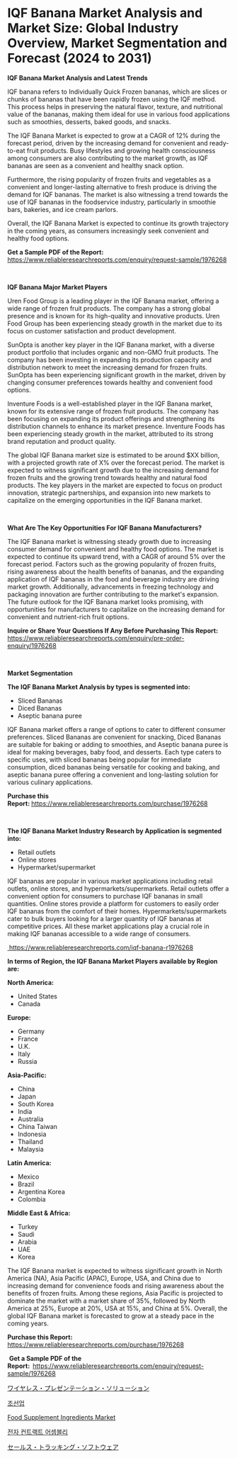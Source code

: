 <p><h1>IQF Banana Market Analysis and Market Size: Global Industry Overview, Market Segmentation and Forecast (2024 to 2031)</h1></p><p><strong>IQF Banana Market Analysis and Latest Trends</strong></p>
<p><p>IQF banana refers to Individually Quick Frozen bananas, which are slices or chunks of bananas that have been rapidly frozen using the IQF method. This process helps in preserving the natural flavor, texture, and nutritional value of the bananas, making them ideal for use in various food applications such as smoothies, desserts, baked goods, and snacks.</p><p>The IQF Banana Market is expected to grow at a CAGR of 12% during the forecast period, driven by the increasing demand for convenient and ready-to-eat fruit products. Busy lifestyles and growing health consciousness among consumers are also contributing to the market growth, as IQF bananas are seen as a convenient and healthy snack option.</p><p>Furthermore, the rising popularity of frozen fruits and vegetables as a convenient and longer-lasting alternative to fresh produce is driving the demand for IQF bananas. The market is also witnessing a trend towards the use of IQF bananas in the foodservice industry, particularly in smoothie bars, bakeries, and ice cream parlors.</p><p>Overall, the IQF Banana Market is expected to continue its growth trajectory in the coming years, as consumers increasingly seek convenient and healthy food options.</p></p>
<p><strong>Get a Sample PDF of the Report:&nbsp;</strong> <a href="https://www.reliableresearchreports.com/enquiry/request-sample/1976268">https://www.reliableresearchreports.com/enquiry/request-sample/1976268</a></p>
<p>&nbsp;</p>
<p><strong>IQF Banana Major Market Players</strong></p>
<p><p>Uren Food Group is a leading player in the IQF Banana market, offering a wide range of frozen fruit products. The company has a strong global presence and is known for its high-quality and innovative products. Uren Food Group has been experiencing steady growth in the market due to its focus on customer satisfaction and product development.</p><p>SunOpta is another key player in the IQF Banana market, with a diverse product portfolio that includes organic and non-GMO fruit products. The company has been investing in expanding its production capacity and distribution network to meet the increasing demand for frozen fruits. SunOpta has been experiencing significant growth in the market, driven by changing consumer preferences towards healthy and convenient food options.</p><p>Inventure Foods is a well-established player in the IQF Banana market, known for its extensive range of frozen fruit products. The company has been focusing on expanding its product offerings and strengthening its distribution channels to enhance its market presence. Inventure Foods has been experiencing steady growth in the market, attributed to its strong brand reputation and product quality.</p><p>The global IQF Banana market size is estimated to be around $XX billion, with a projected growth rate of X% over the forecast period. The market is expected to witness significant growth due to the increasing demand for frozen fruits and the growing trend towards healthy and natural food products. The key players in the market are expected to focus on product innovation, strategic partnerships, and expansion into new markets to capitalize on the emerging opportunities in the IQF Banana market.</p></p>
<p>&nbsp;</p>
<p><strong>What Are The Key Opportunities For IQF Banana Manufacturers?</strong></p>
<p><p>The IQF Banana market is witnessing steady growth due to increasing consumer demand for convenient and healthy food options. The market is expected to continue its upward trend, with a CAGR of around 5% over the forecast period. Factors such as the growing popularity of frozen fruits, rising awareness about the health benefits of bananas, and the expanding application of IQF bananas in the food and beverage industry are driving market growth. Additionally, advancements in freezing technology and packaging innovation are further contributing to the market's expansion. The future outlook for the IQF Banana market looks promising, with opportunities for manufacturers to capitalize on the increasing demand for convenient and nutrient-rich fruit options.</p></p>
<p><strong>Inquire or Share Your Questions If Any Before Purchasing This Report:</strong> <a href="https://www.reliableresearchreports.com/enquiry/pre-order-enquiry/1976268">https://www.reliableresearchreports.com/enquiry/pre-order-enquiry/1976268</a></p>
<p>&nbsp;</p>
<p><strong>Market Segmentation</strong></p>
<p><strong>The IQF Banana Market Analysis by types is segmented into:</strong></p>
<p><ul><li>Sliced Bananas</li><li>Diced Bananas</li><li>Aseptic banana puree</li></ul></p>
<p><p>IQF Banana market offers a range of options to cater to different consumer preferences. Sliced Bananas are convenient for snacking, Diced Bananas are suitable for baking or adding to smoothies, and Aseptic banana puree is ideal for making beverages, baby food, and desserts. Each type caters to specific uses, with sliced bananas being popular for immediate consumption, diced bananas being versatile for cooking and baking, and aseptic banana puree offering a convenient and long-lasting solution for various culinary applications.</p></p>
<p><strong>Purchase this Report:&nbsp;</strong><a href="https://www.reliableresearchreports.com/purchase/1976268">https://www.reliableresearchreports.com/purchase/1976268</a></p>
<p>&nbsp;</p>
<p><strong>The IQF Banana Market Industry Research by Application is segmented into:</strong></p>
<p><ul><li>Retail outlets</li><li>Online stores</li><li>Hypermarket/supermarket</li></ul></p>
<p><p>IQF bananas are popular in various market applications including retail outlets, online stores, and hypermarkets/supermarkets. Retail outlets offer a convenient option for consumers to purchase IQF bananas in small quantities. Online stores provide a platform for customers to easily order IQF bananas from the comfort of their homes. Hypermarkets/supermarkets cater to bulk buyers looking for a larger quantity of IQF bananas at competitive prices. All these market applications play a crucial role in making IQF bananas accessible to a wide range of consumers.</p></p>
<p><a href="https://www.reliableresearchreports.com/iqf-banana-r1976268">&nbsp;https://www.reliableresearchreports.com/iqf-banana-r1976268</a></p>
<p><strong>In terms of Region, the IQF Banana Market Players available by Region are:</strong></p>
<p>
    <p> <strong> North America: </strong>
        <ul>
            <li>United States</li>
            <li>Canada</li>
        </ul>
        </p> 
    <p> <strong> Europe: </strong>
        <ul>
            <li>Germany</li>
            <li>France</li>
            <li>U.K.</li>
            <li>Italy</li>
            <li>Russia</li>
        </ul>
        </p> 
    <p> <strong> Asia-Pacific: </strong>
        <ul>
            <li>China</li>
            <li>Japan</li>
            <li>South Korea</li>
            <li>India</li>
            <li>Australia</li>
            <li>China Taiwan</li>
            <li>Indonesia</li>
            <li>Thailand</li>
            <li>Malaysia</li>
        </ul>
        </p> 
    <p> <strong> Latin America: </strong>
        <ul>
            <li>Mexico</li>
            <li>Brazil</li>
            <li>Argentina Korea</li>
            <li>Colombia</li>
        </ul>
        </p> 
    <p> <strong> Middle East & Africa: </strong>
        <ul>
            <li>Turkey</li>
            <li>Saudi</li>
            <li>Arabia</li>
            <li>UAE</li>
            <li>Korea</li>
        </ul>
    </p>
    </p>
<p><p>The IQF Banana market is expected to witness significant growth in North America (NA), Asia Pacific (APAC), Europe, USA, and China due to increasing demand for convenience foods and rising awareness about the benefits of frozen fruits. Among these regions, Asia Pacific is projected to dominate the market with a market share of 35%, followed by North America at 25%, Europe at 20%, USA at 15%, and China at 5%. Overall, the global IQF Banana market is forecasted to grow at a steady pace in the coming years.</p></p>
<p><strong>Purchase this Report: </strong><a href="https://www.reliableresearchreports.com/purchase/1976268">https://www.reliableresearchreports.com/purchase/1976268</a></p>
<p>&nbsp;<strong>Get a Sample PDF of the Report:&nbsp;&nbsp;</strong><a href="https://www.reliableresearchreports.com/enquiry/request-sample/1976268">https://www.reliableresearchreports.com/enquiry/request-sample/1976268</a></p>
<p><strong></strong></p>
<p><p><a href="https://medium.com/@awicka/%E3%83%AF%E3%82%A4%E3%83%A4%E3%83%AC%E3%82%B9%E3%83%97%E3%83%AC%E3%82%BC%E3%83%B3%E3%83%86%E3%83%BC%E3%82%B7%E3%83%A7%E3%83%B3%E3%82%BD%E3%83%AA%E3%83%A5%E3%83%BC%E3%82%B7%E3%83%A7%E3%83%B3%E5%B8%82%E5%A0%B4%E3%81%AF-%E5%B8%82%E5%A0%B4%E3%82%B7%E3%82%A7%E3%82%A2-%E5%B8%82%E5%A0%B4%E5%8B%95%E5%90%91-%E5%B8%82%E5%A0%B4%E6%88%90%E9%95%B7%E3%81%AB%E9%96%A2%E3%81%99%E3%82%8B%E6%83%85%E5%A0%B1%E3%82%92%E6%8F%90%E4%BE%9B%E3%81%97%E3%81%BE%E3%81%99-fa9541b790fb">ワイヤレス・プレゼンテーション・ソリューション</a></p><p><a href="https://github.com/vsr06p4p49/Market-Research-Report-List-1/blob/main/801850216956.md">조선업</a></p><p><a href="https://github.com/lylyparadise/Market-Research-Report-List-2/blob/main/food-supplement-ingredients-market.md">Food Supplement Ingredients Market</a></p><p><a href="https://medium.com/@jackieshlerin9805/%EC%A0%84%EC%9E%90%EA%B3%84%EC%95%BD-%EC%A1%B0%EB%A6%BD-%EC%8B%9C%EC%9E%A5-%EC%9D%B8%EC%82%AC%EC%9D%B4%ED%8A%B8-%EC%8B%9C%EC%9E%A5-%EB%8F%99%ED%96%A5-%EC%84%B1%EC%9E%A5-2024%EB%85%84%EB%B6%80%ED%84%B0-2031%EB%85%84%EA%B9%8C%EC%A7%80-%EC%98%88%EC%B8%A1%EB%90%9C-%EA%B2%83-e02e31daa978">전자 컨트랙트 어셈블리</a></p><p><a href="https://medium.com/@pollynsatcherayted345/%E8%B2%A9%E5%A3%B2%E3%83%88%E3%83%A9%E3%83%83%E3%82%AD%E3%83%B3%E3%82%B0%E3%82%BD%E3%83%95%E3%83%88%E3%82%A6%E3%82%A7%E3%82%A2%E5%B8%82%E5%A0%B4-%E7%A8%AE%E9%A1%9E-%E3%82%A2%E3%83%97%E3%83%AA%E3%82%B1%E3%83%BC%E3%82%B7%E3%83%A7%E3%83%B3-%E5%9C%B0%E7%90%86%E3%81%AB%E3%82%88%E3%82%8B%E5%8C%85%E6%8B%AC%E7%9A%84%E3%81%AA%E8%A9%95%E4%BE%A1-79e88b2b1628">セールス・トラッキング・ソフトウェア</a></p></p>